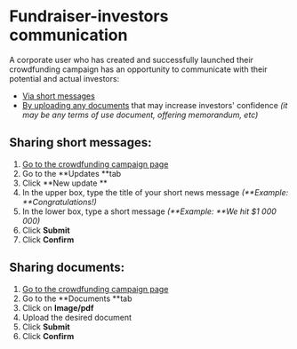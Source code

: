 # Fundraiser-investors communication

A corporate user who has created and successfully launched their crowdfunding campaign has an opportunity to communicate with their potential and actual investors:



*   [Via short messages](#messages)
*  [By uploading any documents](#documents) that may increase investors' confidence _(it may be any terms of use document, offering memorandum, etc)_


## <a name="messages"></a>Sharing short messages:



1. [Go to the crowdfunding campaign page ](./how-to-access-your-crowdfunding-campaign.html)
1.  Go to the **Updates **tab
1.  Click **New update **
1.  In the upper box, type the title of your short news message _(**Example: **Congratulations!)_
1.  In the lower box, type a short message _(**Example: **We hit $1 000 000)_
1.  Click **Submit**
1.  Click **Confirm**


## <a name="documents"></a>Sharing documents: 



1.  [Go to the crowdfunding campaign page](./how-to-access-your-crowdfunding-campaign.html)
1.  Go to the **Documents **tab
1.  Click on **Image/pdf**
1.  Upload the desired document
1.  Click **Submit**
1.  Click **Confirm**